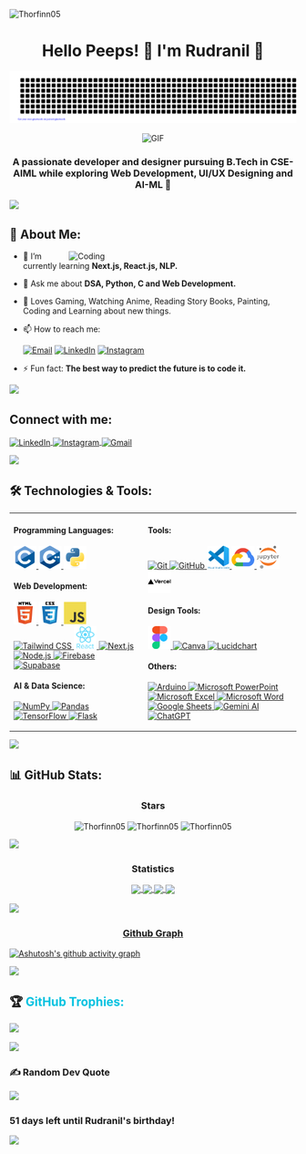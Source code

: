 <p align="left">
  <img src="https://komarev.com/ghpvc/?username=Thorfinn05&label=Profile%20views&color=0e75b6&style=flat" alt="Thorfinn05" />
</p>

<h1 align="center">Hello Peeps! 👋 I'm Rudranil 🦕</h1>
<div align="center">
  
  ![gitartwork](gitartwork.svg)
  
</div>

<div align="center"> <img hight="300" width="500" alt="GIF" align="center" src="https://media1.tenor.com/m/qxK3flqZIucAAAAd/anime.gif"></div>
<h3 align="center">A passionate developer and designer pursuing B.Tech in CSE-AIML while exploring Web Development, UI/UX Designing and AI-ML 🚀</h3>

<img src="https://user-images.githubusercontent.com/73097560/115834477-dbab4500-a447-11eb-908a-139a6edaec5c.gif">

## 💬 About Me:  
<img align="right" alt="Coding" width="400" src="https://i.giphy.com/media/1GEATImIxEXVR79Dhk/giphy.webp">

- 🌱 I’m currently learning **Next.js, React.js, NLP.** 
- 💬 Ask me about **DSA, Python, C and Web Development.**
- 🔭 Loves Gaming, Watching Anime, Reading Story Books, Painting, Coding and Learning about new things.
- 📫 How to reach me:
  <div>
    <a href="mailto:rudranild04@gmail.com" target="blank"><img src="https://img.shields.io/badge/Gmail-D14836?style=for-the-badge&logo=gmail&logoColor=white" alt="Email"></a>  
    <a href="https://www.linkedin.com/in/rudranil-das-47175031a/" target="blank"><img src="https://img.shields.io/badge/-LinkedIn-%230077B5?style=for-the-badge&logo=linkedin&logoColor=white" alt="LinkedIn"></a>  
    <a href="https://www.instagram.com/thorfinn.d.rudra_05/" target="blank"><img src="https://img.shields.io/badge/-Instagram-E4405F?style=for-the-badge&logo=instagram&logoColor=white" alt="Instagram"></a>
  </div> 
    

- ⚡ Fun fact: **The best way to predict the future is to code it.**

<img src="https://user-images.githubusercontent.com/73097560/115834477-dbab4500-a447-11eb-908a-139a6edaec5c.gif">

## Connect with me:
<p align="left">
  <a href="https://www.linkedin.com/in/rudranil-das-47175031a/" target="blank">
    <img align="center" src="https://raw.githubusercontent.com/rahuldkjain/github-profile-readme-generator/master/src/images/icons/Social/linked-in-alt.svg" alt="LinkedIn" height="30" width="40">
  </a>
  <a href="https://www.instagram.com/thorfinn.d.rudra_05/" target="blank">
    <img align="center" src="https://raw.githubusercontent.com/rahuldkjain/github-profile-readme-generator/master/src/images/icons/Social/instagram.svg" alt="Instagram" height="30" width="40">
  </a>
  <a href="mailto:rudranild04@gmail.com" target="blank">
    <img align="center" src="https://upload.wikimedia.org/wikipedia/commons/7/7e/Gmail_icon_%282020%29.svg" alt="Gmail" width="40" height="40">
  </a>
</p>

<img src="https://user-images.githubusercontent.com/73097560/115834477-dbab4500-a447-11eb-908a-139a6edaec5c.gif">

## 🛠️ Technologies & Tools:
<table align="center">
    <td>
        <h4>Programming Languages:</h4>
        <p>
          <a href="https://www.cprogramming.com/" target="_blank">
            <img src="https://raw.githubusercontent.com/devicons/devicon/master/icons/c/c-original.svg" alt="C" width="40" height="40">
          </a>
          <a href="https://isocpp.org/" target="_blank">
            <img src="https://raw.githubusercontent.com/devicons/devicon/master/icons/cplusplus/cplusplus-original.svg" alt="C++" width="40" height="40">
          </a>
          <a href="https://www.python.org" target="_blank">
            <img src="https://raw.githubusercontent.com/devicons/devicon/master/icons/python/python-original.svg" alt="Python" width="40" height="40">
          </a>
        </p>
        <h4>Web Development:</h4>
        <p>
          <a href="https://developer.mozilla.org/en-US/docs/Web/HTML" target="_blank">
            <img src="https://raw.githubusercontent.com/devicons/devicon/master/icons/html5/html5-original-wordmark.svg" alt="HTML5" width="40" height="40">
          </a>
          <a href="https://developer.mozilla.org/en-US/docs/Web/CSS" target="_blank">
            <img src="https://raw.githubusercontent.com/devicons/devicon/master/icons/css3/css3-original-wordmark.svg" alt="CSS3" width="40" height="40">
          </a>
          <a href="https://developer.mozilla.org/en-US/docs/Web/CSS" target="_blank">
            <img src="https://raw.githubusercontent.com/teamedwardforever/Readme-Generator/71f25dd8b98329b168142a6b782a107b75eab178/svg/Skills/Languages/javascript-original.svg" alt="Javascript" width="40" height="40">
          </a>
<!--           <a href="https://getbootstrap.com" target="_blank">
            <img src="https://raw.githubusercontent.com/teamedwardforever/Readme-Generator/71f25dd8b98329b168142a6b782a107b75eab178/svg/Skills/Frontend/bootstrap-plain-wordmark.svg" alt="Bootstrap" width="40"   height="40">
          </a> -->
          <a href="https://tailwindcss.com/" target="_blank">
            <img src="https://user-images.githubusercontent.com/25181517/202896760-337261ed-ee92-4979-84c4-d4b829c7355d.png" alt="Tailwind CSS" width="40" height="40">
          </a>
          <a href="https://reactjs.org/" target="_blank">
            <img src="https://raw.githubusercontent.com/devicons/devicon/master/icons/react/react-original-wordmark.svg" alt="React" width="40" height="40">
          </a>
          <a href="https://nextjs.org/" target="_blank">
            <img src="https://github.com/marwin1991/profile-technology-icons/assets/136815194/5f8c622c-c217-4649-b0a9-7e0ee24bd704" alt="Next.js" width="40" height="40">
          </a>
          <a href="https://nodejs.org/" target="_blank">
            <img src="https://user-images.githubusercontent.com/25181517/183568594-85e280a7-0d7e-4d1a-9028-c8c2209e073c.png" alt="Node.js" width="40" height="40">
          </a>
          <a href="https://firebase.google.com/" target="_blank">
            <img src="https://www.vectorlogo.zone/logos/firebase/firebase-icon.svg" alt="Firebase" width="40" height="40">
          </a>
          <a href="https://supabase.com/" target="_blank">
            <img src="https://www.vectorlogo.zone/logos/supabase/supabase-icon.svg" alt="Supabase" width="40" height="40">
          </a>
<!--           <a href="https://clerk.dev/" target="_blank">
            <img src="https://avatars.githubusercontent.com/u/80113098?s=200&v=4" alt="Clerk" width="40" height="40">
          </a> -->
        </p>
      <h4>AI & Data Science:</h4>
        <p>
          <a href="https://numpy.org/" target="_blank">
            <img src="https://github.com/marwin1991/profile-technology-icons/assets/76012086/4ec200c2-acdf-4c42-b419-cd49cba3d09f" alt="NumPy" width="40" height="40">
          </a>
          <a href="https://pandas.pydata.org/" target="_blank">
            <img src="https://github.com/marwin1991/profile-technology-icons/assets/76012086/24b02d77-2f28-43c7-b5d6-e15e3395851b" alt="Pandas" width="40" height="40">
          </a>
          <a href="https://www.tensorflow.org/" target="_blank">
            <img src="https://user-images.githubusercontent.com/25181517/223639822-2a01e63a-a7f9-4a39-8930-61431541bc06.png" alt="TensorFlow" width="40" height="40">
          </a>
          <a href="https://flask.palletsprojects.com/" target="_blank">
            <img src="https://user-images.githubusercontent.com/25181517/183423775-2276e25d-d43d-4e58-890b-edbc88e915f7.png" alt="Flask" width="40" height="40">
          </a>
        </p>
    </td>
    <td>
        <h4>Tools:</h4>
        <p>
          <a href="https://git-scm.com/" target="_blank">
            <img src="https://www.vectorlogo.zone/logos/git-scm/git-scm-icon.svg" alt="Git" width="40" height="40">
          </a>
          <a href="https://github.com/" target="_blank">
            <img src="https://user-images.githubusercontent.com/25181517/192108374-8da61ba1-99ec-41d7-80b8-fb2f7c0a4948.png" alt="GitHub" width="40" height="40">
          </a>
          <a href="https://code.visualstudio.com/" target="_blank">
            <img src="https://raw.githubusercontent.com/devicons/devicon/master/icons/vscode/vscode-original-wordmark.svg" alt="VS Code" width="40" height="40">
          </a>
          <a href="https://cloud.google.com" target="_blank">
            <img src="https://raw.githubusercontent.com/teamedwardforever/Readme-Generator/71f25dd8b98329b168142a6b782a107b75eab178/svg/Skills/Devops/google_cloud-icon.svg" alt="Google Cloud" width="40" height="40">
          </a>
          <a href="https://jupyter.org/" target="_blank">
            <img src="https://raw.githubusercontent.com/devicons/devicon/master/icons/jupyter/jupyter-original-wordmark.svg" alt="Jupyter Notebook" width="40" height="40">
          </a>
          <a href="https://vercel.com" target="_blank">
            <img src="https://raw.githubusercontent.com/devicons/devicon/master/icons/vercel/vercel-original-wordmark.svg" alt="Vercel" width="40" height="40">
          </a>
<!--           <a href="https://www.docker.com/" target="_blank">
            <img src="https://raw.githubusercontent.com/devicons/devicon/master/icons/docker/docker-original-wordmark.svg" alt="Docker" width="40" height="40">
          </a> -->
        </p>
        <h4>Design Tools:</h4>
        <p>
          <a href="https://www.figma.com/" target="_blank">
            <img src="https://raw.githubusercontent.com/devicons/devicon/master/icons/figma/figma-original.svg" alt="Figma" width="40" height="40">
          </a>
          <a href="https://www.canva.com/" target="_blank">
            <img src="https://github-production-user-asset-6210df.s3.amazonaws.com/136815194/253220886-02494c7c-de6a-43a6-9293-6369696842ed.png" alt="Canva" width="40" height="40">
          </a>
          <a href="https://www.lucidchart.com" target="_blank">
            <img src="https://cdn.productivity.directory/tools/2f7d5938-4427-4f3b-81c1-084f6d5ef70a" alt="Lucidchart" width="40" height="40">
          </a>
        </p>
        <h4>Others:</h4>
        <p>
          <a href="https://www.arduino.cc" target="_blank">
            <img src="https://cdn.worldvectorlogo.com/logos/arduino-1.svg" alt="Arduino" width="40" height="40">
          </a>
          <a href="https://www.microsoft.com/en-us/microsoft-365/powerpoint" target="_blank">
            <img src="https://img.icons8.com/color/48/000000/microsoft-powerpoint-2019.png" alt="Microsoft PowerPoint" width="40" height="40">
          </a>
          <a href="https://www.microsoft.com/en-us/microsoft-365/excel" target="_blank">
            <img src="https://img.icons8.com/color/48/000000/microsoft-excel-2019.png" alt="Microsoft Excel" width="40" height="40">
          </a>
          <a href="https://www.microsoft.com/en-us/microsoft-365/word" target="_blank">
            <img src="https://img.icons8.com/color/48/000000/microsoft-word-2019.png" alt="Microsoft Word" width="40" height="40">
          </a>
          <a href="https://www.google.com/sheets/about/" target="_blank">
            <img src="https://img.icons8.com/color/48/000000/google-sheets.png" alt="Google Sheets" width="40" height="40">
          </a>
          <a href="https://ai.google/" target="_blank">
            <img src="https://static.vecteezy.com/system/resources/previews/046/861/646/non_2x/gemini-icon-on-a-transparent-background-free-png.png" alt="Gemini AI" width="50" height="50">
          </a>
          <a href="https://chat.openai.com/" target="_blank">
            <img src="https://upload.wikimedia.org/wikipedia/commons/0/04/ChatGPT_logo.svg" alt="ChatGPT" width="40" height="40">
          </a>
        </p>
    </td>
</table>
  


</div>

<img src="https://user-images.githubusercontent.com/73097560/115834477-dbab4500-a447-11eb-908a-139a6edaec5c.gif">

## 📊 GitHub Stats:

<h3 align="center">Stars</h3>
<div align="center">
<img align="center" height="180em" src="https://github-readme-stats.vercel.app/api/top-langs/?username=Thorfinn05&layout=compact&theme=highcontrast" alt=Thorfinn05 />

<img align="center" height="180em" src="https://github-readme-stats.vercel.app/api?username=Thorfinn05&show_icons=true&locale=en&theme=highcontrast" alt="Thorfinn05" />

<img align="center" height="180em" src="https://github-readme-streak-stats.herokuapp.com/?user=Thorfinn05&theme=neon_dark" alt="Thorfinn05" />
</div>

<img src="https://user-images.githubusercontent.com/73097560/115834477-dbab4500-a447-11eb-908a-139a6edaec5c.gif"><h3 align="center">Statistics</h3>
<div align="center">
<a href="https://github.com/Thorfinn05">
<img align="center" src="http://github-profile-summary-cards.vercel.app/api/cards/most-commit-language?username=Thorfinn05&theme=highcontrast" height="180em" />
<img align="center" src="http://github-profile-summary-cards.vercel.app/api/cards/repos-per-language?username=Thorfinn05&theme=highcontrast" height="180em" />
<img align="center" src="http://github-profile-summary-cards.vercel.app/api/cards/productive-time?username=Thorfinn05&theme=highcontrast" height="180em" />
<img align="center" src="http://github-profile-summary-cards.vercel.app/api/cards/profile-details?username=Thorfinn05&theme=highcontrast" height="180em" />
</div>
<br>

<img src="https://user-images.githubusercontent.com/73097560/115834477-dbab4500-a447-11eb-908a-139a6edaec5c.gif">

<!--## 🎖️ Achievements and Badges:
[![An image of @thorfinn05's Holopin badges, which is a link to view their full Holopin profile](https://holopin.me/thorfinn05)](https://holopin.io/@thorfinn05)

---
-->

<h3 align='center'>Github Graph</h3>

[![Ashutosh's github activity graph](https://github-readme-activity-graph.vercel.app/graph?username=Thorfinn05&bg_color=02011e&color=ffffff&line=37ff00&point=ffffff&area=true&hide_border=true)](https://github.com/ashutosh00710/github-readme-activity-graph)

<img src="https://user-images.githubusercontent.com/73097560/115834477-dbab4500-a447-11eb-908a-139a6edaec5c.gif">

<p><h2 style="text-decoration: none; cursor: none;">🏆 <span style="color: #00c2e0">GitHub Trophies:</span></h2></p>

![](https://github-profile-trophy.vercel.app/?username=Thorfinn05&theme=merko&no-frame=false&no-bg=false&margin-w=4)

<!--### Last Listened to :

<div align="center">
  <a href="https://open.spotify.com/user/sjo3k78aqoqrt4c90l7i8ima5">
    <img src="https://spotify-recently-played-readme.vercel.app/api?user=31vzsladd5jbnxtgtmtnkml45km4&count=7&unique=true" alt="Spotify recently played"  />
  </a>
</div>-->

<img src="https://user-images.githubusercontent.com/73097560/115834477-dbab4500-a447-11eb-908a-139a6edaec5c.gif">

### ✍️ Random Dev Quote

![](https://quotes-github-readme.vercel.app/api?type=horizontal&theme=dark)

<!--<img src="https://user-images.githubusercontent.com/73097560/115834477-dbab4500-a447-11eb-908a-139a6edaec5c.gif">-->

### 51 days left until Rudranil's birthday!

<img src="https://user-images.githubusercontent.com/73097560/115834477-dbab4500-a447-11eb-908a-139a6edaec5c.gif">
